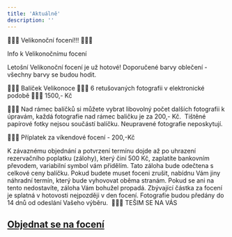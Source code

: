 ```yaml
---
title: 'Aktuálně'
description: ''
---
```


🐇🥚🥚 Velikonoční focení!!! 🐇🥚🥚

Info k Velikonočnímu focení

Letošní Velikonoční focení je už hotové! Doporučené barvy oblečení - všechny barvy se budou hodit.

🐇🥚🥚 Balíček Velikonoce 🐇🥚🥚 6 retušovaných fotografii v elektronické podobě 🐇🥚🥚 1500,- Kč

🐇🥚🥚 Nad rámec balíčků si můžete vybrat libovolný počet dalších fotografii k úpravám, každá fotografie nad rámec baličku je za 200,- Kč.  Tištěné papírové fotky nejsou součástí balíčku. Neupravené fotografie neposkytují.

🐇🥚🥚 Příplatek za víkendové focení - 200,-Kč

K závaznému objednání a potvrzení termínu dojde až po uhrazení rezervačního poplatku (zálohy), který činí 500 Kč, zaplatíte bankovním převodem, variabilní symbol vám přidělím. Tato záloha bude odečtena s celkové ceny balíčku. Pokud budete muset foceni zrušit, nabídnu Vám jiny náhradní termín, který bude vyhovovat oběma stranám. Pokud se ani na tento nedostavíte, záloha Vám bohužel propadá. Zbývající částka za focení je splatná v hotovosti nejpozději v den focení. Fotografie budou předány do 14 dnů od odeslání Vašeho výběru. 
🐇🥚🥚 TEŠIM SE NA VÁS

## [**Objednat se na focení**](/contact) 
